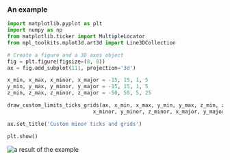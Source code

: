 ### **An example**

```.py
import matplotlib.pyplot as plt
import numpy as np
from matplotlib.ticker import MultipleLocator
from mpl_toolkits.mplot3d.art3d import Line3DCollection

# Create a figure and a 3D axes object
fig = plt.figure(figsize=(8, 8))
ax = fig.add_subplot(111, projection='3d')

x_min, x_max, x_minor, x_major = -15, 15, 1, 5
y_min, y_max, y_minor, y_major = -15, 15, 1, 5
z_min, z_max, z_minor, z_major = -50, 50, 5, 25

draw_custom_limits_ticks_grids(ax, x_min, x_max, y_min, y_max, z_min, z_max, 
                            x_minor, y_minor, z_minor, x_major, y_major, z_major)

ax.set_title('Custom minor ticks and grids')

plt.show()
```
<!-- 
<img width="767" height="788" alt="image" src="https://github.com/user-attachments/assets/5db7eb7b-59ba-44f7-abb7-14c739f7e592" /> 
-->
![a result of the example](https://github.com/user-attachments/assets/5db7eb7b-59ba-44f7-abb7-14c739f7e592)
